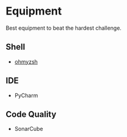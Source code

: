 # Equipment
Best equipment to beat the hardest challenge.

## Shell

* [ohmyzsh](https://github.com/ohmyzsh/ohmyzsh)



## IDE

* PyCharm

## Code Quality
* SonarCube
